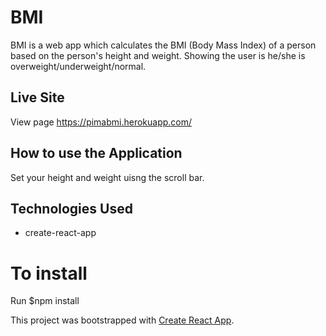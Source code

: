 # BMI 
BMI is a web app which calculates the BMI (Body Mass Index) of a person based on the person's height and weight. Showing the user is he/she is overweight/underweight/normal.

## Live Site
View page https://pimabmi.herokuapp.com/

## How to use the Application
Set your height and weight uisng the scroll bar.

## Technologies Used
  - create-react-app
  
# To install
Run $npm install

This project was bootstrapped with [Create React App](https://github.com/facebook/create-react-app).
